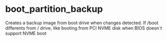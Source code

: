 # boot_partition_backup
Creates a backup image from boot drive when changes detected. If /boot differents from / drive, like booting from PCI NVME disk when BIOS doesn`t support NVME boot
